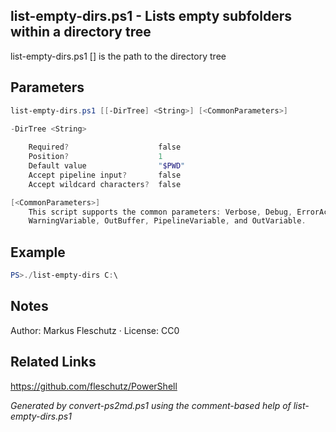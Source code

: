 ## list-empty-dirs.ps1 - Lists empty subfolders within a directory tree

list-empty-dirs.ps1 [<DirTree>]
<DirTree> is the path to the directory tree

## Parameters
```powershell
list-empty-dirs.ps1 [[-DirTree] <String>] [<CommonParameters>]

-DirTree <String>
    
    Required?                    false
    Position?                    1
    Default value                "$PWD"
    Accept pipeline input?       false
    Accept wildcard characters?  false

[<CommonParameters>]
    This script supports the common parameters: Verbose, Debug, ErrorAction, ErrorVariable, WarningAction, 
    WarningVariable, OutBuffer, PipelineVariable, and OutVariable.
```

## Example
```powershell
PS>./list-empty-dirs C:\
```

## Notes
Author: Markus Fleschutz · License: CC0

## Related Links
https://github.com/fleschutz/PowerShell

*Generated by convert-ps2md.ps1 using the comment-based help of list-empty-dirs.ps1*
